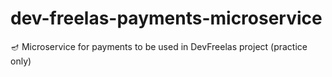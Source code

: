 # dev-freelas-payments-microservice
🪔 Microservice for payments to be used in DevFreelas project (practice only)
